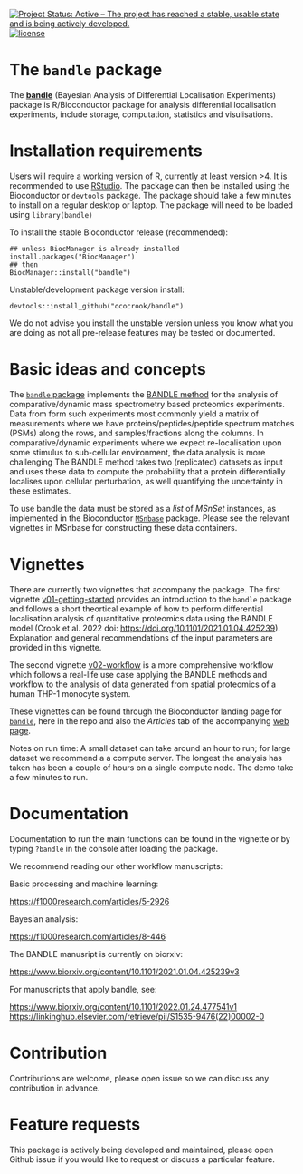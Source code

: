 [![Project Status: Active – The project has reached a stable, usable state and is being actively developed.](https://www.repostatus.org/badges/latest/active.svg)](https://www.repostatus.org/#active)
[![license](https://img.shields.io/badge/license-Artistic--2.0-brightgreen.svg)](https://opensource.org/licenses/Artistic-2.0)

# The `bandle` package


The [**bandle**](https://ococrook.github.io/bandle/) (Bayesian Analysis of Differential Localisation Experiments) package is R/Bioconductor package for analysis differential localisation experiments, include storage, computation, statistics and visulisations. 


# Installation requirements

Users will require a working version of R, currently at least version >4. It is recommended to use [RStudio](https://www.rstudio.com). The package can then be installed using the Bioconductor or `devtools` package. The package should take a few minutes to install on a regular desktop or laptop. The package will need to be loaded using `library(bandle)`

To install the stable Bioconductor release (recommended):

```{r,}
## unless BiocManager is already installed
install.packages("BiocManager")
## then
BiocManager::install("bandle")
```


Unstable/development package version install:

```{r,}
devtools::install_github("ococrook/bandle")
```

We do not advise you install the unstable version unless you know what you are doing as not all pre-release features may be tested or documented.


# Basic ideas and concepts

The [`bandle` package](https://bioconductor.org/packages/bandle) implements the [BANDLE method](https://www.biorxiv.org/content/10.1101/2021.01.04.425239v3) for the analysis of comparative/dynamic mass spectrometry based proteomics experiments. Data from form such experiments most commonly yield a matrix of measurements where we have proteins/peptides/peptide spectrum matches (PSMs) along the rows, and samples/fractions along the columns. In comparative/dynamic experiments where we expect re-localisation upon some stimulus to sub-cellular environment, the data analysis is more challenging The BANDLE method takes two (replicated) datasets as input and uses these data to compute the probability that a protein differentially localises upon cellular perturbation, as well quantifying the uncertainty in these estimates.

To use bandle the data must be stored as a *list* of *MSnSet* instances, as implemented in the Bioconductor [`MSnbase`](https://bioconductor.org/packages/release/bioc/html/MSnbase.html) package. Please see the relevant vignettes in MSnbase for constructing these data containers.

# Vignettes

There are currently two vignettes that accompany the package. The first vignette [v01-getting-started](https://ococrook.github.io/bandle/articles/v01-getting-started.html) provides an introduction to the `bandle` package and follows a short theortical example of how to perform differential localisation analysis of quantitative proteomics data using the BANDLE model (Crook et al. 2022 doi: https://doi.org/10.1101/2021.01.04.425239). Explanation and general recommendations of the input parameters are provided in this vignette.

The second vignette [v02-workflow](https://ococrook.github.io/bandle/articles/v02-workflow.html) is a more comprehensive workflow which follows a real-life use case applying the BANDLE methods and workflow to the analysis of data generated from spatial proteomics of a human THP-1 monocyte system.

These vignettes can be found through the Bioconductor landing page for [`bandle`](https://bioconductor.org/packages/bandle), here in the repo and also the *Articles* tab of the accompanying [web page](https://ococrook.github.io/bandle).

Notes on run time: A small dataset can take around an hour to run; for large dataset we recommend a a compute server. The longest the analysis has taken has been a couple of hours on a single compute node. The demo take a few minutes to run.

# Documentation

Documentation to run the main functions can be found in the vignette or by typing `?bandle` in the console after loading the package. 

We recommend reading our other workflow manuscripts:

Basic processing and machine learning:

https://f1000research.com/articles/5-2926

Bayesian analysis:

https://f1000research.com/articles/8-446

The BANDLE manusript is currently on biorxiv:

https://www.biorxiv.org/content/10.1101/2021.01.04.425239v3


For manuscripts that apply bandle, see:

https://www.biorxiv.org/content/10.1101/2022.01.24.477541v1
https://linkinghub.elsevier.com/retrieve/pii/S1535-9476(22)00002-0

# Contribution

Contributions are welcome, please open issue so we can discuss any contribution in advance.

# Feature requests

This package is actively being developed and maintained, please open Github issue if you would like to request or discuss a particular feature.
